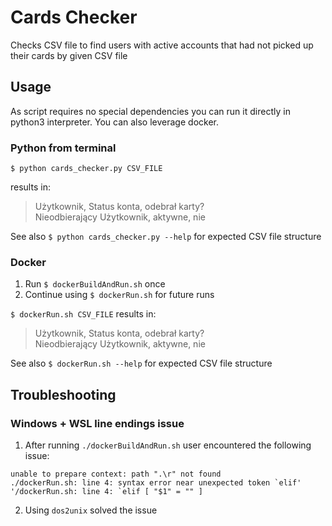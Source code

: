 # Cards Checker

Checks CSV file to find users with active accounts that had not picked up their cards by given CSV file

## Usage

As script requires no special dependencies you can run it directly in python3 interpreter. 
You can also leverage docker. 

### Python from terminal

`$ python cards_checker.py CSV_FILE`

results in:

> Użytkownik, Status konta, odebrał karty?\
> Nieodbierający Użytkownik, aktywne, nie

See also `$ python cards_checker.py --help` for expected CSV file structure 

### Docker


1. Run `$ dockerBuildAndRun.sh` once
2. Continue using `$ dockerRun.sh` for future runs


`$ dockerRun.sh CSV_FILE` results in:
> Użytkownik, Status konta, odebrał karty?\
> Nieodbierający Użytkownik, aktywne, nie

See also `$ dockerRun.sh --help` for expected CSV file structure


## Troubleshooting

### Windows + WSL line endings issue

1. After running `./dockerBuildAndRun.sh` user encountered the following issue: 
```
unable to prepare context: path ".\r" not found
./dockerRun.sh: line 4: syntax error near unexpected token `elif'
'/dockerRun.sh: line 4: `elif [ "$1" = "" ]
```
2. Using `dos2unix` solved the issue